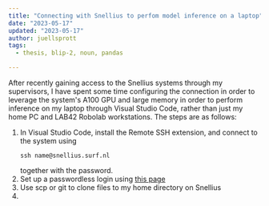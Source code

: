 ```yaml
---
title: "Connecting with Snellius to perfom model inference on a laptop"
date: "2023-05-17"
updated: "2023-05-17"
author: juellsprott
tags:
  - thesis, blip-2, noun, pandas

---
```




After recently gaining access to the Snellius systems through my supervisors, I have spent some time configuring the connection in order to leverage the system's A100 GPU and large memory in order to perform inference on my laptop through Visual Studio Code, rather than just my home PC and LAB42 Robolab workstations. The steps are as follows:

1. In Visual Studio Code, install the Remote SSH extension, and connect to the system using
    ```
    ssh name@snellius.surf.nl
    ```
    together with the password.
2. Set up a passwordless login using [this page](https://servicedesk.surf.nl/wiki/pages/viewpage.action?pageId=30660216)
3. Use scp or git to clone files to my home directory on Snellius
4. 